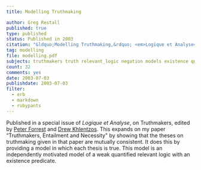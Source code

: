```yaml
---
title: Modelling Truthmaking

author: Greg Restall
published: true
type: published
status: Published in 2003
citation: "&ldquo;Modelling Truthmaking,&rdquo; <em>Logique et Analyse</em>, 169--170 (2000), 211--230 (published in 2003)."
tag: modelling
file: modelling.pdf
subjects: truthmakers truth relevant_logic negation models existence quantifiers
count: 32
comments: yes
date: 2003-07-03
publishdate: 2003-07-03
filter:
  - erb
  - markdown
  - rubypants
---
```

Published in a special issue of <em>Logique et Analyse</em>,  on Truthmakers, edited by <a href="http://www.une.edu.au/~arts/Philosop/pforrest.htm">Peter Forrest</a> and <a href="http://www.une.edu.au/~arts/Philosop/dkhlentzos.htm">Drew Khlentzos</a>.  This expands on my paper &ldquo;Truthmakers, Entailment and Necessity" by showing that the theses on truthmaking given in that paper are mutually consistent. It does this by providing a model in which each thesis is true. This model is an independently motivated model of a weak quantified relevant logic with an existence predicate.